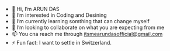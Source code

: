 - 👋 Hi, I’m ARUN DAS
- 👀 I’m interested in Coding and Desining
- 🌱 I’m currently learning somthing that can change myself
- 💞️ I’m looking to collaborate on what you are expecting from me
- 📫 You cna reach me through itsmearundasofficial@gmail.com
- ⚡ Fun fact: I want to settle in Switzerland.

<!---
itsmearundas/itsmearundas is a ✨ special ✨ repository because its `README.md` (this file) appears on your GitHub profile.
You can click the Preview link to take a look at your changes.
--->
